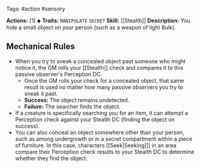 Tags: #action #sensory 

**Actions:** [1] ⬥
**Traits:** `MANIPULATE` `SECRET`
**Skill:** [[Stealth]]
**Description:** You hide a small object on your person (such as a weapon of light Bulk).
## Mechanical Rules

- When you try to sneak a concealed object past someone who might notice it, the GM rolls your [[Stealth]] check and compares it to this passive observer's Perception DC.
	- Once the GM rolls your check for a concealed object, that same result is used no matter how many passive observers you try to sneak it past.
	- **Success:** The object remains undetected.  
	- **Failure:** The searcher finds the object.
- If a creature is specifically searching you for an item, it can attempt a Perception check against your Stealth DC (finding the object on success).  
- You can also conceal an object somewhere other than your person, such as among undergrowth or in a secret compartment within a piece of furniture. In this case, characters [[Seek|Seeking]]] in an area compare their Perception check results to your Stealth DC to determine whether they find the object.  
  
